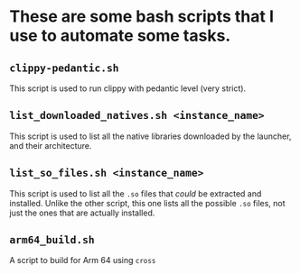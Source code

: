 # These are some bash scripts that I use to automate some tasks.
## `clippy-pedantic.sh`
This script is used to run clippy with pedantic level (very strict).
## `list_downloaded_natives.sh <instance_name>`
This script is used to list all the native libraries
downloaded by the launcher, and their architecture.
## `list_so_files.sh <instance_name>`
This script is used to list all the `.so` files that *could* be
extracted and installed. Unlike the other script, this one lists
all the possible `.so` files, not just the ones that are actually installed.
## `arm64_build.sh`
A script to build for Arm 64 using `cross`
